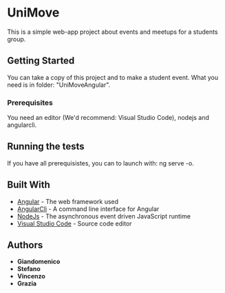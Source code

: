 # UniMove

This is a simple web-app project about events and meetups for a students group.

## Getting Started

You can take a copy of this project and to make a student event. What you need is in folder: "UniMoveAngular".

### Prerequisites

You need an editor (We'd recommend: Visual Studio Code), nodejs and angularclì.

## Running the tests

If you have all prerequisistes, you can to launch with: ng serve -o.

## Built With

* [Angular](https://angular.io/) - The web framework used
* [AngularClì](https://cli.angular.io/) - A command line interface for Angular
* [NodeJs](https://nodejs.org/it/) - The asynchronous event driven JavaScript runtime
* [Visual Studio Code](https://code.visualstudio.com/) - Source code editor

## Authors

* **Giandomenico**
* **Stefano**
* **Vincenzo**
* **Grazia**